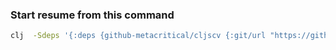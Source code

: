 ### Start resume from this command 
```sh
clj  -Sdeps '{:deps {github-metacritical/cljscv {:git/url "https://github.com/metacritical/cljscv" :sha "82cad4bdd9cd2f40352d0eb3a2e6451efbf91d54"}}}' -m metacritical.cv -i @resume.cljs -r
```


